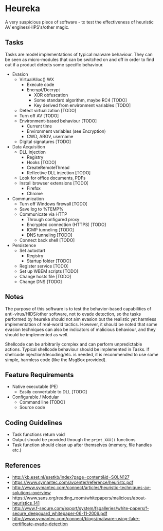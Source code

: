 Heureka
=======

A very suspicious piece of software - to test the effectiveness of heuristic AV engines/HIPS's/other magic.

Tasks
----- 

Tasks are model implementations of typical malware behaviour. They can be seen as micro-modules that can be switched on and off in order to find out if a product detects some specific behaviour.

* Evasion	
  * VirtualAlloc() WX
    * Execute code 
    * Encrypt/Decrypt 
      * XOR obfuscation 
      * Some standard algorithm, maybe RC4 [TODO]
      * Key derived from environment variables [TODO]
  * Detect virtualization [TODO]
  * Turn off AV [TODO]
  * Environment-based behaviour [TODO]
    * Current time
    * Environment variables (see Encryption)
    * CWD, ARGV, username
  * Digital signatures [TODO] 
* Data Acquisition
  * DLL injection 
    * Registry 
	* Hooks [TODO]
	* CreateRemoteThread
    * Reflective DLL injection [TODO]
  * Look for office documents, PDFs
  * Install browser extensions [TODO]
    * Firefox
    * Chrome 
* Communication
  * Turn off Windows firewall [TODO]
  * Save log to %TEMP%
  * Communicate via HTTP 
    * Through configured proxy
    * Encrypted connection (HTTPS) [TODO]
    * ICMP tunneling [TODO]
    * DNS tunneling [TODO]
  * Connect back shell [TODO]
* Persistence
  * Set autostart 
    * Registry
    * Startup folder [TODO]
  * Register service [TODO]
  * Set up WBEM scripts [TODO]
  * Change hosts file [TODO]
  * Change DNS [TODO]

## Notes

The purpose of this software is to test the behavior-based capabilities of anti-virus/HIDS/other software, not to evade detection, so the tasks performed by heureka should not aim evasion but the realistic yet harmless implementation of real-world tactics. However, it should be noted that some evasion techniques can also be indicators of malicious behaviour, and they should be implemented as well.

Shellcode can be arbitrarily complex and can perform unpredictable actions. Typical shellcode behaviour should be implemented in Tasks. If shellcode injection/decoding/etc. is needed, it is recommended to use some simple, harmless code (like the MsgBox provided). 
  
Feature Requirements
--------------------

* Native executable (PE)
  * Easily convertable to DLL [TODO]
* Configurable / Modular
  * Command line [TODO]
  * Source code

Coding Guidelines
-----------------

* Task functions return void
* Output should be provided through the `print_XXX()` functions
* Task function should clean up after themselves (memory, file handles etc.)
  
References
----------

* <http://kb.eset.nl/esetkb/index?page=content&id=SOLN127>
* <https://www.symantec.com/avcenter/reference/heuristc.pdf>
* <http://www.symantec.com/connect/articles/heuristic-techniques-av-solutions-overview>
* <https://www.sans.org/reading_room/whitepapers/malicious/about-heuristics_141>
* <http://www.f-secure.com/export/system/fsgalleries/white-papers/f-secure_deepguard_whitepaper-06-11-2006.pdf>
* <http://www.symantec.com/connect/blogs/malware-using-fake-certificate-evade-detection>